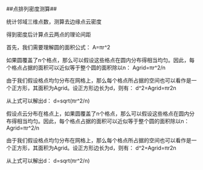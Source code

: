##点排列密度测算##

统计邻域三维点数，测算去边缘点云密度

得到密度后计算点云两点的理论间距

首先，我们需要理解圆的面积公式： A=πr^2

如果圆覆盖了n个格点，那么可以假设这些格点在圆内分布得相当均匀。因此，每个格点占据的面积可以近似等于整个圆的面积除以n： Agrid=πr^2/n

由于我们假设格点均匀分布在网格上，那么每个格点所占据的空间也可以看作是一个正方形，其面积为Agrid​。设正方形边长为d，则有： d^2=Agrid=πr2n​

从上式可以解出d： d=sqrt(πr^2/n)

假设点云分布在格点上，如果圆覆盖了n个格点，那么可以假设这些格点在圆内分布得相当均匀。因此，每个格点占据的面积可以近似等于整个圆的面积除以n： Agrid=πr^2/n

由于我们假设格点均匀分布在网格上，那么每个格点所占据的空间也可以看作是一个正方形，其面积为Agrid​。设正方形边长为d，则有： d^2=Agrid=πr2n​

从上式可以解出d： d=sqrt(πr^2/n)
